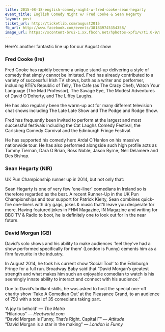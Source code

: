 ```yaml
---
title: 2015-08-18-english-comedy-night-w-fred-cooke-sean-hegarty
event_title: English Comedy Night w/ Fred Cooke & Sean Hegarty
layout: post
ticket_url: http://ticketlib.com/august2015
fb_url: http://www.facebook.com/events/381839745354358/
image_url: https://scontent-bru2-1.xx.fbcdn.net/hphotos-xpf1/v/t1.0-9/s720x720/11012192_935869669809426_1221742742795514954_n.jpg?oh=4bed8af06c085d9d124e0d7090055aa2&oe=562E39C6
---
```


Here's another fantastic line up for our August show

### Fred Cooke (Ire)
Fred Cooke has rapidly become a unique stand-up delivering a style of comedy that simply cannot be imitated.
Fred has already contributed to a variety of successful Irish TV shows, both as a writer and performer, including RTE’s Republic of Telly, The Cafe (as The Crazy Chef), Watch Your Language (The Mad Professor), The Savage Eye, The Modest Adventures of David O’Doherty, and The Liffey Laughs.

He has also regularly been the warm-up act for many different television chat shows including The Late Late Show and The Podge and Rodge Show.

Fred has frequently been invited to perform at the largest and most successful festivals including the Cat Laughs Comedy Festival, the Carlsberg Comedy Carnival and the Edinburgh Fringe Festival.

He has supported his comedy hero Ardal O’Hanlon on his massive nationwide tour. He has also performed alongside such high profile acts as Tommy Tiernan, Dara O Brian, Ross Noble, Jason Byrne, Neil Delamere and Des Bishop. 

### Sean Hegarty (NIR)
UK Pun Championship runner up in 2014, but not only that:

Sean Hegarty is one of very few 'one-liner' comedians in Ireland so is therefore regarded as the best. A recent Runner-Up in the UK Pun Championships and tour support for Patrick Kielty, Sean combines quick-fire one-liners with dry gags, jokes & music that'll leave you desperate for more. Having featured jokes in FHM Magazine, IN Magazine and writing for BBC TV & Radio to boot, he is definitely one to look out for in the near future.

### David Morgan (GB)
David’s solo shows and his ability to make audiences ‘feel they’ve had a show performed specifically for them’ (London is Funny) cements him as a firm favourite in the industry. 

In August 2014, he took his current show ‘Social Tool’ to the Edinburgh Fringe for a full run. Broadway Baby said that “David Morgan’s greatest strength and what makes him such an enjoyable comedian to watch is his seemingly innate ability to interact and connect with his audience.”

Due to David’s brilliant skills, he was asked to host the special one-off charity show ‘Take A Comedian Out’ at the Pleasance Grand, to an audience of 750 with a total of 35 comedians taking part.

‘A joy to behold’ &mdash; *The Metro*  
“Hilarious” &mdash; *Heatworld.com*  
“David Morgan is Funny, That’s Right. Capital F” &mdash; *Attitude*  
“David Morgan is a star in the making” &mdash; *London is Funny*